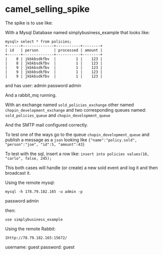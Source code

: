 camel_selling_spike
===================
The spike is to use like:

With a Mysql Database named simplybusiness_example that looks like:
```
mysql> select * from policies;
+------+--------------+-----------+--------+
| id   | person       | processed | amount |
+------+--------------+-----------+--------+
|    8 | jkbkbsdkfbv  |         1 |    123 |
|    8 | jkbkbsdkfbv  |         1 |    123 |
|    9 | jkbkbsdkfbv  |         1 |    123 |
|    9 | jkbkbsdkfbv  |         1 |    123 |
|    9 | jkbkbsdkfbv  |         1 |    123 |
```
and has user: admin password admin

And a rabbit_mq running.

With an exchange named `sold_policies_exchange` other named `chopin_development_exchange` and two corresponding queues named: `sold_policies_queue` and `chopin_development_queue`

And the SMTP mail configured correctly.

To test one of the ways go to the queue `chopin_development_queue` and publish a message as a `json` looking like `{"name":"policy.sold", "person":"joe", "id":5, "amount":43}`

To test with the sql, insert a row like: `insert into policies values(16, "carlo", false, 245);`

This both cases will handle (or create) a new sold event and log it and then broadcast it.


Using the remote mysql:
```
mysql -h 178.79.182.165 -u admin -p
```
password admin

then:

```
use simplybusiness_example
```


Using the remote Rabbit:
```
1http://78.79.182.165:15672/
```
username: guest password: guest
